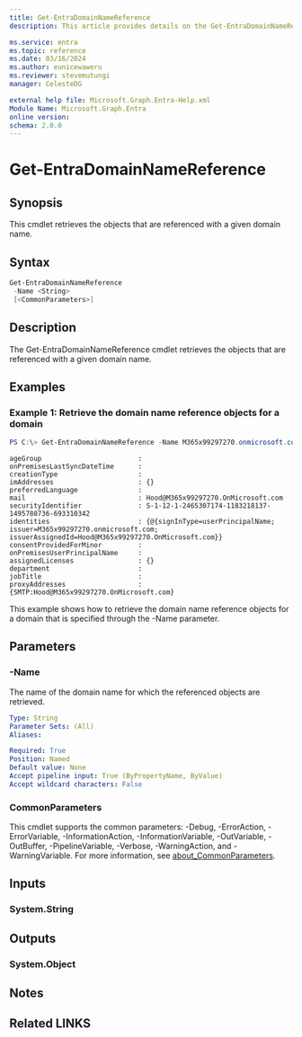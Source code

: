 ```yaml
---
title: Get-EntraDomainNameReference
description: This article provides details on the Get-EntraDomainNameReference command.

ms.service: entra
ms.topic: reference
ms.date: 03/16/2024
ms.author: eunicewaweru
ms.reviewer: stevemutungi
manager: CelesteDG

external help file: Microsoft.Graph.Entra-Help.xml
Module Name: Microsoft.Graph.Entra
online version:
schema: 2.0.0
---
```


# Get-EntraDomainNameReference

## Synopsis
This cmdlet retrieves the objects that are referenced with a given domain name.

## Syntax

```powershell
Get-EntraDomainNameReference 
 -Name <String> 
 [<CommonParameters>]
```

## Description
The Get-EntraDomainNameReference cmdlet retrieves the objects that are referenced with a given domain name.

## Examples

### Example 1: Retrieve the domain name reference objects for a domain
```powershell
PS C:\> Get-EntraDomainNameReference -Name M365x99297270.onmicrosoft.com
```

```output
ageGroup                        :
onPremisesLastSyncDateTime      :
creationType                    :
imAddresses                     : {}
preferredLanguage               :
mail                            : Hood@M365x99297270.OnMicrosoft.com
securityIdentifier              : S-1-12-1-2465307174-1183218137-1495780736-693310342
identities                      : {@{signInType=userPrincipalName; issuer=M365x99297270.onmicrosoft.com; issuerAssignedId=Hood@M365x99297270.OnMicrosoft.com}}
consentProvidedForMinor         :
onPremisesUserPrincipalName     :
assignedLicenses                : {}
department                      :
jobTitle                        :
proxyAddresses                  : {SMTP:Hood@M365x99297270.OnMicrosoft.com}
```

This example shows how to retrieve the domain name reference objects for a domain that is specified through the -Name parameter.

## Parameters

### -Name
The name of the domain name for which the referenced objects are retrieved.

```yaml
Type: String
Parameter Sets: (All)
Aliases:

Required: True
Position: Named
Default value: None
Accept pipeline input: True (ByPropertyName, ByValue)
Accept wildcard characters: False
```

### CommonParameters
This cmdlet supports the common parameters: -Debug, -ErrorAction, -ErrorVariable, -InformationAction, -InformationVariable, -OutVariable, -OutBuffer, -PipelineVariable, -Verbose, -WarningAction, and -WarningVariable. For more information, see [about_CommonParameters](https://go.microsoft.com/fwlink/?LinkID=113216).

## Inputs

### System.String
## Outputs

### System.Object
## Notes

## Related LINKS
